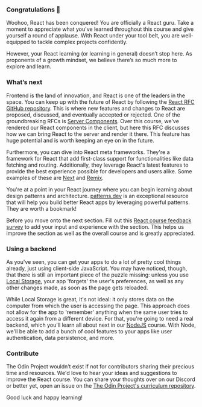 ### Congratulations 🎉

Woohoo, React has been conquered! You are officially a React guru. Take a moment to appreciate what you've learned throughout this course and give yourself a round of applause. With React under your tool belt, you are well-equipped to tackle complex projects confidently.

However, your React learning (or learning in general) doesn’t stop here. As proponents of a growth mindset, we believe there’s so much more to explore and learn.

### What’s next

Frontend is the land of innovation, and React is one of the leaders in the space. You can keep up with the future of React by following the [React RFC GitHub repository](https://github.com/reactjs/rfcs). This is where new features and changes to React are proposed, discussed, and eventually accepted or rejected. One of the groundbreaking RFCs is [Server Components](https://github.com/reactjs/rfcs/blob/main/text/0188-server-components.md). Over this course, we've rendered our React components in the client, but here this RFC discusses how we can bring React to the server and render it there. This feature has huge potential and is worth keeping an eye on in the future.

Furthermore, you can dive into React meta frameworks. They're a framework for React that add first-class support for functionalities like data fetching and routing. Additionally, they leverage React's latest features to provide the best experience possible for developers and users alike. Some examples of these are [Next](https://nextjs.org/) and [Remix](https://remix.run/).

You're at a point in your React journey where you can begin learning about design patterns and architecture. [patterns.dev](https://www.patterns.dev/) is an exceptional resource that will help you build better React apps by leveraging powerful patterns. They are worth a bookmark!

Before you move onto the next section. Fill out this [React course feedback survey](https://docs.google.com/forms/d/e/1FAIpQLSdj_tNMp0LEz3ZLPqYcF67V11tX_CCJP3CTictPZzZ6XQm2Gw/viewform?usp=sf_link) to add your input and experience with the section. This helps us improve the section as well as the overall course and is greatly appreciated.

### Using a backend

As you've seen, you can get your apps to do a lot of pretty cool things already, just using client-side JavaScript. You may have noticed, though, that there is still an important piece of the puzzle missing: unless you use [Local Storage](http://coding.smashingmagazine.com/2010/10/11/local-storage-and-how-to-use-it/), your app 'forgets' the user's preferences, as well as any other changes made, as soon as the page gets reloaded.

While Local Storage is great, it's not ideal: it only stores data on the computer from which the user is accessing the page. This approach does not allow for the app to 'remember' anything when the same user tries to access it again from a different device. For that, you're going to need a real backend, which you'll learn all about next in our [NodeJS](https://www.theodinproject.com/paths/full-stack-javascript/courses/nodejs) course. With Node, we'll be able to add a bunch of cool features to your apps like user authentication, data persistence, and more.

### Contribute

The Odin Project wouldn’t exist if not for contributors sharing their precious time and resources. We'd love to hear your ideas and suggestions to improve the React course. You can share your thoughts over on our Discord or better yet, open an issue on the [The Odin Project's curriculum repository](https://github.com/TheOdinProject/curriculum/issues).

Good luck and happy learning!